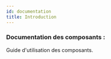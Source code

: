 ```yaml
---
id: documentation
title: Introduction
---
```


### Documentation des composants :

<p style='text-align: justify;'>Guide d'utilisation des composants. </p>
